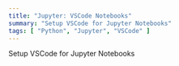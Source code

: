 ```yaml
---
title: "Jupyter: VSCode Notebooks"
summary: "Setup VSCode for Jupyter Notebooks"
tags: [ "Python", "Jupyter", "VSCode" ]
---
```


Setup VSCode for Jupyter Notebooks
